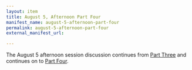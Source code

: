```yaml
---
layout: item
title: August 5, Afternoon Part Four
manifest_name: august-5-afternoon-part-four
permalink: august-5-afternoon-part-four
external_manifest_url: 

---
```

The August 5 afternoon session discussion continues from <a href="https://tanyaclement.github.io/harvard1953/august-5-afternoon-part-three">Part Three</a> and continues on to <a href="https://tanyaclement.github.io/harvard1953/august-5-afternoon-part-four">Part Four</a>.
